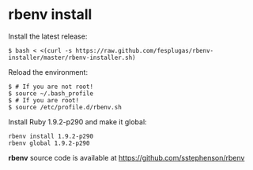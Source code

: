 # rbenv install

Install the latest release:

    $ bash < <(curl -s https://raw.github.com/fesplugas/rbenv-installer/master/rbenv-installer.sh)

Reload the environment:

    $ # If you are not root!
    $ source ~/.bash_profile
    $ # If you are root!
    $ source /etc/profile.d/rbenv.sh

Install Ruby 1.9.2-p290 and make it global:

    rbenv install 1.9.2-p290
    rbenv global 1.9.2-p290

**rbenv** source code is available at <https://github.com/sstephenson/rbenv>